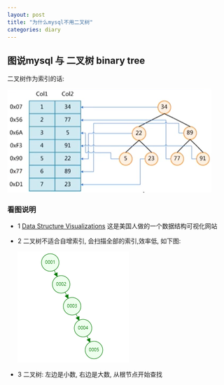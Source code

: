 ```yaml
---
layout: post
title: "为什么mysql不用二叉树"
categories: diary
---
```


## 图说mysql 与 二叉树 binary tree

二叉树作为索引的话:

![binary tree](/images/mysql/binary-tree.png)

### 看图说明

- 1 [Data Structure Visualizations](https://www.cs.usfca.edu/~galles/visualization/Algorithms.html) 这是美国人做的一个数据结构可视化网站
- 2 二叉树不适合自增索引, 会扫描全部的索引,效率低, 如下图:

    ![auto increment](/images/mysql/binary-tree-auto-increment.png)

- 3 二叉树: 左边是小数, 右边是大数, 从根节点开始查找
